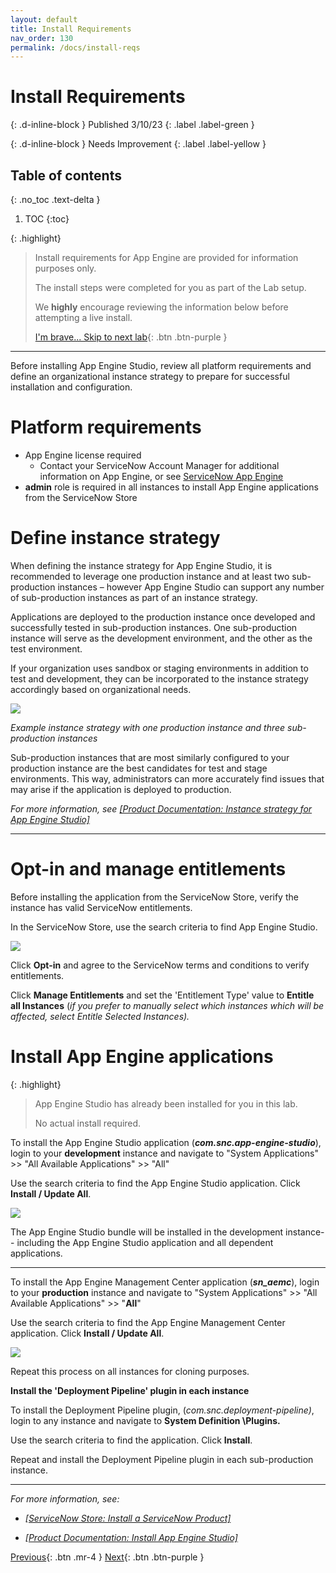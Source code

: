 ```yaml
---
layout: default
title: Install Requirements
nav_order: 130
permalink: /docs/install-reqs
---
```


# Install Requirements

{: .d-inline-block }
Published 3/10/23
{: .label .label-green }

{: .d-inline-block }
Needs Improvement
{: .label .label-yellow }

## Table of contents
{: .no_toc .text-delta }

1. TOC
{:toc}

{: .highlight}
> Install requirements for App Engine are provided for information purposes only. 
>
> The install steps were completed for you as part of the Lab setup. 
>
> We **highly** encourage reviewing the information below before attempting a live install. 
>
> [I'm brave... Skip to next lab][NEXT]{: .btn .btn-purple }

---

Before installing App Engine Studio, review all platform requirements and define an organizational instance strategy to prepare for successful installation and configuration.

# Platform requirements
- App Engine license required
  -	Contact your ServiceNow Account Manager for additional information on App Engine, or see [ServiceNow App Engine](https://www.servicenow.com/products/now-platform-app-engine.html)
- **admin** role is required in all instances to install App Engine applications from the ServiceNow Store

# Define instance strategy
When defining the instance strategy for App Engine Studio, it is recommended to leverage one production instance and at least two sub-production instances – however App Engine Studio can support any number of sub-production instances as part of an instance strategy.

Applications are deployed to the production instance once developed and successfully tested in sub-production instances. One sub-production instance will serve as the development environment, and the other as the test environment.

If your organization uses sandbox or staging environments in addition to test and development, they can be incorporated to the instance strategy accordingly based on organizational needs.

![](../images/2023-03-03-15-28-00.png)

*Example instance strategy with one production instance and three sub-production instances*

Sub-production instances that are most similarly configured to your production instance are the best candidates for test and stage environments. This way, administrators can more accurately find issues that may arise if the application is deployed to production.

*For more information, see [[Product Documentation: Instance strategy for App Engine Studio]](https://docs.servicenow.com/csh?topicname=aes-instance-strategy.html)*

---

# Opt-in and manage entitlements

Before installing the application from the ServiceNow Store, verify the instance has valid ServiceNow entitlements.

In the ServiceNow Store, use the search criteria to find App Engine Studio.

![](../images/2023-03-03-15-31-33.png)
 
Click **Opt-in** and agree to the ServiceNow terms and conditions to verify entitlements.

Click **Manage Entitlements** and set the 'Entitlement Type' value to **Entitle all Instances** (*if you prefer to manually select which instances which will be affected, select Entitle Selected Instances).*

# Install App Engine applications

{: .highlight}
> App Engine Studio has already been installed for you in this lab. 
>
> No actual install required.

To install the App Engine Studio application (***com.snc.app-engine-studio***), login to your **development** instance and navigate to "System Applications" >> "All Available Applications" >> "All"

Use the search criteria to find the App Engine Studio application. Click **Install / Update All**.

![](../images/2023-03-03-15-31-55.png)

The App Engine Studio bundle will be installed in the development instance-- including the App Engine Studio application and all dependent applications.

---

To install the App Engine Management Center application (***sn_aemc***), login to your **production** instance and navigate to "System Applications" >> "All Available Applications" >> "**All**"

Use the search criteria to find the App Engine Management Center application. Click **Install / Update All**.

![](../images/2023-03-03-15-36-59.png)

Repeat this process on all instances for cloning purposes.

**Install the 'Deployment Pipeline' plugin in each instance**

To install the Deployment Pipeline plugin, (*com.snc.deployment-pipeline)*, login to any instance and navigate to **System Definition \Plugins.**

Use the search criteria to find the application. Click **Install**.

Repeat and install the Deployment Pipeline plugin in each sub-production instance.


---

*For more information, see:*

-   [*[ServiceNow Store: Install a ServiceNow Product]*](https://store.servicenow.com/%24appstore.do%23!/store/help?article=KB0030186)

-   [*[Product Documentation: Install App Engine Studio]*](https://docs.servicenow.com/csh?topicname=install-aes.html)



[Previous][PREVIOUS]{: .btn .mr-4 }
[Next][NEXT]{: .btn .btn-purple }

[PREVIOUS]: /lab_aemc/docs/personas-and-roles
[NEXT]: /lab_aemc/docs/configure-aes